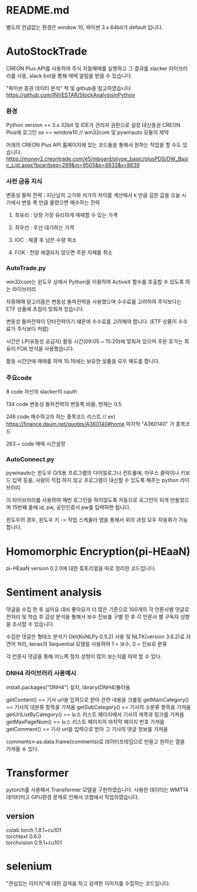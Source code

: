 # README.md
별도의 언급없는 환경은 window 10, 파이썬 3.x 64bit가 default 입니다.


# AutoStockTrade

CREON Plus API를 사용하여 주식 자동매매를 실행하고 그 결과를 slacker 라이브러리를 사용, slack bot을 통해 매매 알림을 받을 수 있습니다.

"파이썬 증권 데이터 분석" 책 및 github을 참고하였습니다.
https://github.com/INVESTAR/StockAnalysisInPython

### 환경
Python version == 3.x 32bit 및 IDE가 관리자 권한으로 설정
대신증권 CREON Plus에 로그인
os == window10 // win32com 및 pywinauto 모듈의 제약

아래의 CREON Plus API 홈페이지에 있는 코드들을 통해서 원하는 작업을 할 수도 있습니다.
https://money2.creontrade.com/e5/mboard/ptype_basic/plusPDS/DW_Basic_List.aspx?boardseq=299&m=9505&p=8833&v=8639

### 사전 금융 지식

변동성 돌파 전략 : 지난날의 고가와 저가의 차이를 계산해서 k 만큼 곱한 값을 오늘 시가에서 변동 폭 만큼 올랐으면 매수하는 전략

1. 최유리 : 당장 가장 유리하게 매매할 수 있는 가격

2. 최우선 : 우선 대기하는 가격

3. IOC : 체결 후 남은 수량 취소

4. FOK : 전량 체결되지 않으면 주문 자체를 취소

### AutoTrade.py

win32com는 윈도우 상에서 Python을 이용하여 ActiveX 함수를 호출할 수 있도록 하는 라이브러리

자동매매 알고리즘은 변동성 돌파전략을 사용했으며 수수료를 고려하여 주식보다는 ETF 상품에 초점이 맞춰져 있습니다. 

변동성 돌파전략이 단타전략이기 떄문에 수수료를 고려해야 합니다. (ETF 상품이 수수료가 주식보다 저렴)

시간은 LP(유동성 공급자) 활동 시간(09:05 ~ 15:20)에 맞춰져 있으며 주문 호가는 최유리 FOK 방식을 사용했습니다.

활동 시간안에 매매를 하며 15:15에는 보유한 샃품을 모두 매도를 합니다.

### 주요code

8 code 자신의 slacker의 oauth

134 code 변동성 돌파전략의 변동폭 비율, 현재는 0.5

246 code 매수하고자 하는 종목코드 리스트 // ex) https://finance.daum.net/quotes/A360140#home 마지막 "A360140" 가 종목코드

263 ~ code 매매 시간설정


### AutoConnect.py

pywinauto는 윈도우 O/S용 프로그램의 다이얼로그나 컨트롤에, 마우스 클릭이나 키보드 입력 등을, 사람이 직접 하지 않고 프로그램이 대신할 수 있도록 해주는 python 라이브러리

이 라이브러리를 사용하여 매번 로그인을 하지않도록 자동으로 로그인이 되게 만들었으며 15번쨰 줄에 id, pw, 공인인증서 pw를 입력하면 됩니다.

윈도우의 경우, 윈도우 키 -> 작업 스케줄러 앱을 통해서 위의 과정 모두 자동화가 가능합니다.

# Homomorphic Encryption(pi-HEaaN)
pi-HEaaN version 0.2.0에 대한 튜토리얼을 따로 정리한 코드입니다.

# Sentiment analysis

댓글을 수집 한 후 싫어요 대비 좋아요가 더 많은 기준으로 100개의 각 언론사별 댓글로 전처리 및 학습 후 감성 분석을 통해서 보수 진보를 구별 한 후 각 언론사 별 구독자 성향을 조사할 수 있습니다.

수집한 댓글은 형태소 분석기 Okt(KoNLPy 0.5.2) 사용 및 NLTK(version 3.6.2)로 자연어 처리, keras의 Sequential 모델을 사용하여 1 = 보수, 0 = 진보로 분류

각 언론사 댓글을 통해 어느쪽 정치 성향이 많이 보는지를 파악 할 수 있다.

### DNH4 라이브러리 사용예시

install.packages("DNH4") 설치, library(DNH4)불러옴

getContent() == 기사 url을 입력으로 받아 관련 내용을 크롤링
getMainCategory() == 기사의 대분류 항목을 가져옴
getSubCategory() == 기사의 소분류 항목을 가져옴
getUrlListByCategory() == 뉴스 리스트 페이지에서 기사의 제목과 링크를 가져옴
getMaxPageNum() == 뉴스 리스트 페이지의 마지막 페이지 번호 가져옴
getComment() == 기사 url을 입력으로 받아 그 기사의 댓글 정보를 가져옴 

comments<-as.data.frame(comments)로 데이터프레임으로 만들고 원하는 열을 가져올 수 있다.

# Transformer
pytorch를 사용해서 Transformer 모델을 구현하였습니다.
사용한 데이터는 WMT14 데이터이고 GPU환경 문제로 인해서 코랩에서 작업하였습니다.

## version
colab
torch 1.8.1+cu101            
torchtext 0.6.0         
torchvision 0.9.1+cu101

# selenium
"관심있는 이미지"에 대한 검색을 하고 검색한 이미지를 수집하는 코드입니다. 
